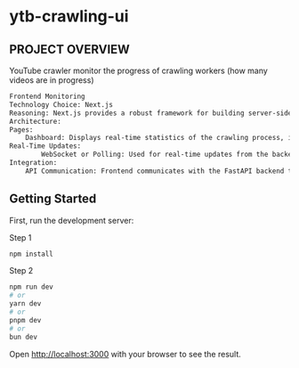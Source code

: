 # ytb-crawling-ui

## PROJECT OVERVIEW
YouTube crawler monitor the progress of crawling workers (how many videos are in progress)

```bash
Frontend Monitoring
Technology Choice: Next.js
Reasoning: Next.js provides a robust framework for building server-side rendered React applications, which is ideal for creating real-time monitoring dashboards.
Architecture:
Pages:
    Dashboard: Displays real-time statistics of the crawling process, including the number of videos in progress, completed, and failed.
Real-Time Updates:
        WebSocket or Polling: Used for real-time updates from the backend to the frontend.
Integration:
    API Communication: Frontend communicates with the FastAPI backend to fetch status updates and control crawling tasks.
```

## Getting Started
First, run the development server:

Step 1
```bash
npm install
```

Step 2
```bash 
npm run dev
# or
yarn dev
# or
pnpm dev
# or
bun dev
```

Open [http://localhost:3000](http://localhost:3000) with your browser to see the result.
